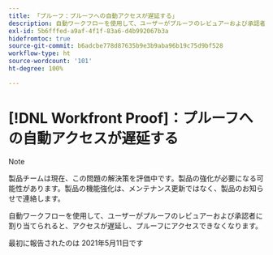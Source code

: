 ```yaml
---
title: 「プルーフ：プルーフへの自動アクセスが遅延する」
description: 自動ワークフローを使用して、ユーザーがプルーフのレビュアーおよび承認者に割り当てられると、アクセスが遅延し、プルーフにアクセスできなくなります。
exl-id: 5b6fffed-a9af-4f1f-83a6-d4b992067b3a
hidefromtoc: true
source-git-commit: b6adcbe778d87635b9e3b9aba96b19c75d9bf528
workflow-type: ht
source-wordcount: '101'
ht-degree: 100%

---
```


# [!DNL Workfront Proof]：プルーフへの自動アクセスが遅延する

<!--Converted to story-->

>[!NOTE]
>
>製品チームは現在、この問題の解決策を評価中です。製品の強化が必要になる可能性があります。製品の機能強化は、メンテナンス更新ではなく、製品のお知らせで連絡します。

自動ワークフローを使用して、ユーザーがプルーフのレビュアーおよび承認者に割り当てられると、アクセスが遅延し、プルーフにアクセスできなくなります。

最初に報告されたのは 2021年5月11日です

